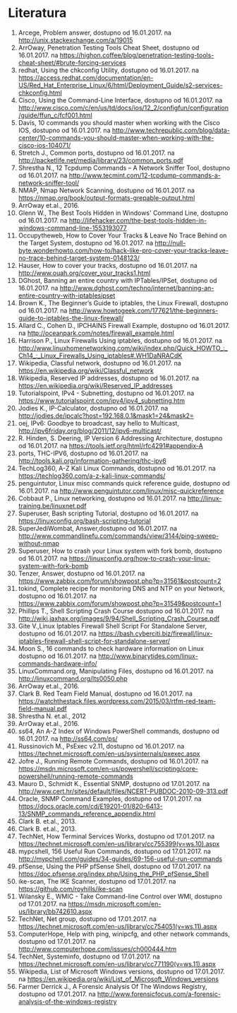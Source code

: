 # Literatura

1. Arcege, Problem answer, dostupno od 16.01.2017. na http://unix.stackexchange.com/a/19015
2. ArrOway, Penetration Testing Tools Cheat Sheet, dostupno od 16.01.2017. na https://highon.coffee/blog/penetration-testing-tools-cheat-sheet/#brute-forcing-services
3. redhat, Using the chkconfig Utility, dostupno od 16.01.2017. na https://access.redhat.com/documentation/en-US/Red_Hat_Enterprise_Linux/6/html/Deployment_Guide/s2-services-chkconfig.html
4. Cisco, Using the Command-Line Interface, dostupno od 16.01.2017. na http://www.cisco.com/c/en/us/td/docs/ios/12_2/configfun/configuration/guide/ffun_c/fcf001.html
5. Davis, 10 commands you should master when working with the Cisco IOS, dostupno od 16.01.2017. na http://www.techrepublic.com/blog/data-center/10-commands-you-should-master-when-working-with-the-cisco-ios-104071/
6. Stretch J., Common ports, dostupno od 16.01.2017. na http://packetlife.net/media/library/23/common_ports.pdf
7. Shrestha N., 12 Tcpdump Commands – A Network Sniffer Tool, dostupno od 16.01.2017. na http://www.tecmint.com/12-tcpdump-commands-a-network-sniffer-tool/
8. NMAP, Nmap Network Scanning, dostupno od 16.01.2017. na https://nmap.org/book/output-formats-grepable-output.html
9. ArrOway et.al., 2016.
10. Glenn W., The Best Tools Hidden in Windows' Command Line, dostupno od 16.01.2017. na http://lifehacker.com/the-best-tools-hidden-in-windows-command-line-1553193077
11. Occupytheweb, How to Cover Your Tracks & Leave No Trace Behind on the Target System, dostupno od 16.01.2017. na http://null-byte.wonderhowto.com/how-to/hack-like-pro-cover-your-tracks-leave-no-trace-behind-target-system-0148123/
12. Hauser, How to cover your tracks, dostupno od 16.01.2017. na http://www.ouah.org/cover_your_tracks1.html
13. DGhost, Banning an entire country with IPTables/IPSet, dostupno od 16.01.2017. na http://www.dghost.com/techno/internet/banning-an-entire-country-with-iptablesipset
14. Brown K., The Beginner’s Guide to iptables, the Linux Firewall, dostupno od 16.01.2017. na http://www.howtogeek.com/177621/the-beginners-guide-to-iptables-the-linux-firewall/
15. Allard C., Cohen D., IPCHAINS Firewall Example, dostupno od 16.01.2017. na http://oceanpark.com/notes/firewall_example.html
16. Harrison P., Linux Firewalls Using iptables, dostupno od 16.01.2017. na http://www.linuxhomenetworking.com/wiki/index.php/Quick_HOWTO_:_Ch14_:_Linux_Firewalls_Using_iptables#.WH1DaNRACdK
17. Wikipedia, Classful network, dostupno od 16.01.2017. na https://en.wikipedia.org/wiki/Classful_network
18. Wikipedia, Reserved IP addresses, dostupno od 16.01.2017. na https://en.wikipedia.org/wiki/Reserved_IP_addresses
19. Tutorialspoint, IPv4 - Subnetting, dostupno od 16.01.2017. na https://www.tutorialspoint.com/ipv4/ipv4_subnetting.htm
20. Jodies K., IP-Calculator, dostupno od 16.01.2017. na http://jodies.de/ipcalc?host=192.168.0.1&mask1=24&mask2=
21. oej, IPv6: Goodbye to broadcast, say hello to Multicast, http://ipv6friday.org/blog/2011/12/ipv6-multicast/
22. R. Hinden, S. Deering, IP Version 6 Addressing Architecture, dostupno od 16.01.2017. na https://tools.ietf.org/html/rfc4291#appendix-A
23. ports, THC-IPV6, dostupno od 16.01.2017. na http://tools.kali.org/information-gathering/thc-ipv6
24. TechLog360, A-Z Kali Linux Commands, dostupno od 16.01.2017. na https://techlog360.com/a-z-kali-linux-commands/
25. penguintutor, Linux misc commands quick reference guide, dostupno od 16.01.2017. na http://www.penguintutor.com/linux/misc-quickreference
26. Cobbaut P., Linux networking, dostupno od 16.01.2017. na http://linux-training.be/linuxnet.pdf
27. Superuser, Bash scripting Tutorial, dostupno od 16.01.2017. na https://linuxconfig.org/bash-scripting-tutorial
28. SuperJediWombat, Answer,dostupno od 16.01.2017. na http://www.commandlinefu.com/commands/view/3144/ping-sweep-without-nmap
29. Superuser, How to crash your Linux system with fork bomb, dostupno od 16.01.2017. na https://linuxconfig.org/how-to-crash-your-linux-system-with-fork-bomb
30. Tenzer, Answer, dostupno od 16.01.2017. na https://www.zabbix.com/forum/showpost.php?p=31561&postcount=2
31. tokind, Complete recipe for monitoring DNS and NTP on your Network, dostupno od 16.01.2017. na https://www.zabbix.com/forum/showpost.php?p=31549&postcount=1
32. Phillips T., Shell  Scripting Crash Course dostupno od 16.01.2017. na http://wiki.jaxhax.org/images/9/94/Shell_Scripting_Crash_Course.pdf
33. Gite V.,Linux Iptables Firewall Shell Script For Standalone Server, dostupno od 16.01.2017. na https://bash.cyberciti.biz/firewall/linux-iptables-firewall-shell-script-for-standalone-server/
34. Moon S., 16 commands to check hardware information on Linux dostupno od 16.01.2017. na http://www.binarytides.com/linux-commands-hardware-info/
35. LinuxCommand.org, Manipulating Files, dostupno od 16.01.2017. na http://linuxcommand.org/lts0050.php
36. ArrOway et.al., 2016.
37. Clark B. Red Team Field Manual, dostupno od 16.01.2017. na https://watchthestack.files.wordpress.com/2015/03/rtfm-red-team-field-manual.pdf
38. Shrestha N. et.al., 2012 
39. ArrOway et.al., 2016. 
40. ss64, An A-Z Index of Windows PowerShell commands, dostupno od 16.01.2017. na http://ss64.com/ps/
41. Russinovich M., PsExec v2.11, dostupno od 16.01.2017. na https://technet.microsoft.com/en-us/sysinternals/pxexec.aspx
42. Jofre J., Running Remote Commands, dostupno od 16.01.2017. na https://msdn.microsoft.com/en-us/powershell/scripting/core-powershell/running-remote-commands
43. Mauro D., Schmidt K., Essential SNMP, dostupno od 17.01.2017. na http://www.cert.hr/sites/default/files/NCERT-PUBDOC-2010-09-313.pdf
44. Oracle, SNMP Command Examples, dostupno od 17.01.2017. na https://docs.oracle.com/cd/E19201-01/820-6413-13/SNMP_commands_reference_appendix.html  
45. Clark B. et.al., 2013.
46. Clark B. et.al., 2013. 
47. TechNet, How Terminal Services Works, dostupno od 17.01.2017. na https://technet.microsoft.com/en-us/library/cc755399(v=ws.10).aspx
48. mypcshell, 156 Useful Run Commands, dostupno od 17.01.2017. na http://mypchell.com/guides/34-guides/69-156-useful-run-commands
49. pfSense, Using the PHP pfSense Shell, dostupno od 17.01.2017. na https://doc.pfsense.org/index.php/Using_the_PHP_pfSense_Shell
50. ike-scan, The IKE Scanner, dostupno od 17.01.2017. na https://github.com/royhills/ike-scan
51. Wilansky E., WMIC - Take Command-line Control over WMI, dostupno od 17.01.2017. na https://msdn.microsoft.com/en-us/library/bb742610.aspx
52. TechNet, Net group, dostupno od 17.01.2017. na https://technet.microsoft.com/en-us/library/cc754051(v=ws.11).aspx
53. ComputerHope, Help with ping, winipcfg, and other network commands, dostupno od 17.01.2017. na http://www.computerhope.com/issues/ch000444.htm
54. TechNet, Systeminfo, dostupno od 17.01.2017. na https://technet.microsoft.com/en-us/library/cc771190(v=ws.11).aspx
55. Wikipedia, List of Microsoft Windows versions, dostupno od 17.01.2017. na https://en.wikipedia.org/wiki/List_of_Microsoft_Windows_versions
56. Farmer Derrick J., A Forensic Analysis Of The Windows Registry, dostupno od 17.01.2017. na http://www.forensicfocus.com/a-forensic-analysis-of-the-windows-registry
